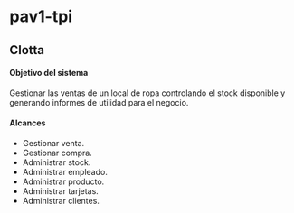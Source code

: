 # pav1-tpi
## Clotta
#### Objetivo del sistema
Gestionar las ventas de un local de ropa controlando el stock disponible y generando informes de utilidad para el negocio.
#### Alcances
* Gestionar venta.
* Gestionar compra.
* Administrar stock.
* Administrar empleado.
* Administrar producto.
* Administrar tarjetas.
* Administrar clientes.
